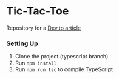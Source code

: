 # Tic-Tac-Toe
Repository for a [Dev.to article](https://dev.to/bornasepic/pure-and-simple-tic-tac-toe-with-javascript-4pgn)

### Setting Up
  1. Clone the project (typescript branch)
  2. Run `npm install`
  3. Run `npm run tsc` to compile TypeScript 